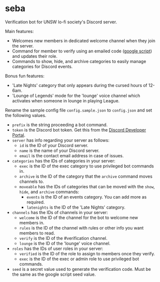 # seba
Verification bot for UNSW lo-fi society's Discord server. 

Main features:
* Welcomes new members in dedicated welcome channel when they join the server.
* Command for member to verify using an emailed code ([google script](https://github.com/mtsev/seba-form-script)) and updates their role.
* Commands to show, hide, and archive categories to easily manage categories for Discord events.

Bonus fun features:
* 'Late Nights' category that only appears during the cursed hours of 12-6am.
* 'Lounge of Legends' mode for the 'lounge' voice channel which activates when someone in lounge in playing League.

Rename the sample config file `config.sample.json` to `config.json` and set the following values.

* `prefix` is the string proceeding a bot command.
* `token` is the Discord bot token. Get this from the [Discord Developer Portal](https://discordapp.com/developers/applications/).
* `server` has info regarding your server as follows:
    - `id` is the ID of your Discord server.
    - `name` is the name of your Discord server.
    - `email` is the contact email address in case of issues.
* `categories` has the IDs of categories in your server:
    -  `exec` is the ID of the exec category to use privileged bot commands in.
    - `archive` is the ID of the category that the `archive` command moves channels to.
    - `moveable` has the IDs of categories that can be moved with the `show`, `hide`, and `archive` commands:
        - `events` is the ID of an events category. You can add more as required.
        - `latenights` is the ID of the 'Late Nights' category.
* `channels` has the IDs of channels in your server:
    - `welcome` is the ID of the channel for the bot to welcome new members in.
    - `rules` is the ID of the channel with rules or other info you want members to read.
    - `verify` is the ID of the #verification channel.
    - `lounge` is the ID of the 'lounge' voice channel.
* `roles` has the IDs of user roles in your server:
    - `verified` is the ID of the role to assign to members once they verify.
    - `exec` is the ID of the exec or admin role to use privileged bot commands.
* `seed` is a secret value used to generate the verification code. Must be the same as the google script seed value.
